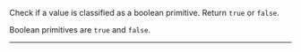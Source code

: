 <div class="challenge-instructions basic-algorithm-scripting"><div><section id="description">
<p>Check if a value is classified as a boolean primitive. Return <code>true</code> or <code>false</code>.</p>
<p>Boolean primitives are <code>true</code> and <code>false</code>.</p>
</section></div><hr/></div>